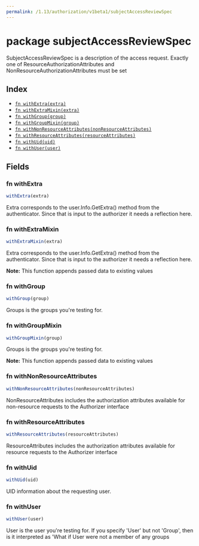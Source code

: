 ```yaml
---
permalink: /1.13/authorization/v1beta1/subjectAccessReviewSpec
---
```


# package subjectAccessReviewSpec

SubjectAccessReviewSpec is a description of the access request.  Exactly one of ResourceAuthorizationAttributes and NonResourceAuthorizationAttributes must be set

## Index

* [`fn withExtra(extra)`](#fn-withextra)
* [`fn withExtraMixin(extra)`](#fn-withextramixin)
* [`fn withGroup(group)`](#fn-withgroup)
* [`fn withGroupMixin(group)`](#fn-withgroupmixin)
* [`fn withNonResourceAttributes(nonResourceAttributes)`](#fn-withnonresourceattributes)
* [`fn withResourceAttributes(resourceAttributes)`](#fn-withresourceattributes)
* [`fn withUid(uid)`](#fn-withuid)
* [`fn withUser(user)`](#fn-withuser)

## Fields

### fn withExtra

```ts
withExtra(extra)
```

Extra corresponds to the user.Info.GetExtra() method from the authenticator.  Since that is input to the authorizer it needs a reflection here.

### fn withExtraMixin

```ts
withExtraMixin(extra)
```

Extra corresponds to the user.Info.GetExtra() method from the authenticator.  Since that is input to the authorizer it needs a reflection here.

**Note:** This function appends passed data to existing values

### fn withGroup

```ts
withGroup(group)
```

Groups is the groups you're testing for.

### fn withGroupMixin

```ts
withGroupMixin(group)
```

Groups is the groups you're testing for.

**Note:** This function appends passed data to existing values

### fn withNonResourceAttributes

```ts
withNonResourceAttributes(nonResourceAttributes)
```

NonResourceAttributes includes the authorization attributes available for non-resource requests to the Authorizer interface

### fn withResourceAttributes

```ts
withResourceAttributes(resourceAttributes)
```

ResourceAttributes includes the authorization attributes available for resource requests to the Authorizer interface

### fn withUid

```ts
withUid(uid)
```

UID information about the requesting user.

### fn withUser

```ts
withUser(user)
```

User is the user you're testing for. If you specify 'User' but not 'Group', then is it interpreted as 'What if User were not a member of any groups